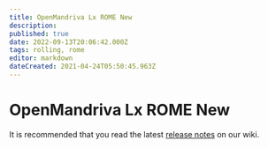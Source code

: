 ```yaml
---
title: OpenMandriva Lx ROME New
description: 
published: true
date: 2022-09-13T20:06:42.000Z
tags: rolling, rome
editor: markdown
dateCreated: 2021-04-24T05:50:45.963Z
---
```


# OpenMandriva Lx ROME New

It is recommended that you read the latest [release notes](/distribution/releases/omlxrolling/notes) on our wiki. 

